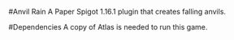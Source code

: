 #Anvil Rain
A Paper Spigot 1.16.1 plugin that creates falling anvils.

#Dependencies
A copy of Atlas is needed to run this game.